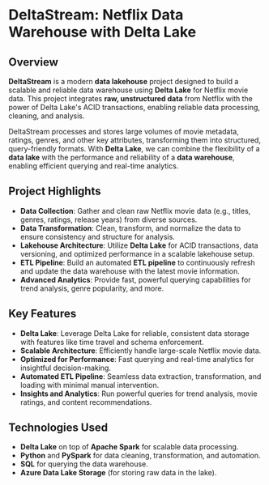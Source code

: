 # **DeltaStream: Netflix Data Warehouse with Delta Lake**

## **Overview**
**DeltaStream** is a modern **data lakehouse** project designed to build a scalable and reliable data warehouse using **Delta Lake** for Netflix movie data. This project integrates **raw, unstructured data** from Netflix with the power of Delta Lake's ACID transactions, enabling reliable data processing, cleaning, and analysis.

DeltaStream processes and stores large volumes of movie metadata, ratings, genres, and other key attributes, transforming them into structured, query-friendly formats. With **Delta Lake**, we can combine the flexibility of a **data lake** with the performance and reliability of a **data warehouse**, enabling efficient querying and real-time analytics.

## **Project Highlights**
- **Data Collection**: Gather and clean raw Netflix movie data (e.g., titles, genres, ratings, release years) from diverse sources.
- **Data Transformation**: Clean, transform, and normalize the data to ensure consistency and structure for analysis.
- **Lakehouse Architecture**: Utilize **Delta Lake** for ACID transactions, data versioning, and optimized performance in a scalable lakehouse setup.
- **ETL Pipeline**: Build an automated **ETL pipeline** to continuously refresh and update the data warehouse with the latest movie information.
- **Advanced Analytics**: Provide fast, powerful querying capabilities for trend analysis, genre popularity, and more.

## **Key Features**
- **Delta Lake**: Leverage Delta Lake for reliable, consistent data storage with features like time travel and schema enforcement.
- **Scalable Architecture**: Efficiently handle large-scale Netflix movie data.
- **Optimized for Performance**: Fast querying and real-time analytics for insightful decision-making.
- **Automated ETL Pipeline**: Seamless data extraction, transformation, and loading with minimal manual intervention.
- **Insights and Analytics**: Run powerful queries for trend analysis, movie ratings, and content recommendations.

## **Technologies Used**
- **Delta Lake** on top of **Apache Spark** for scalable data processing.
- **Python** and **PySpark** for data cleaning, transformation, and automation.
- **SQL** for querying the data warehouse.
- **Azure Data Lake Storage** (for storing raw data in the lake).

